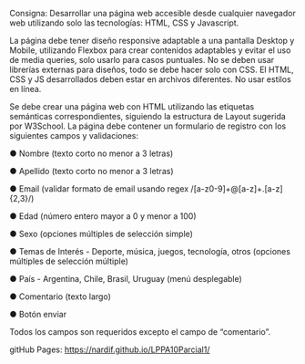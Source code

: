 Consigna:
Desarrollar una página web accesible desde cualquier navegador web utilizando solo las tecnologías: HTML,
CSS y Javascript.

La página debe tener diseño responsive adaptable a una pantalla Desktop y Mobile, utilizando Flexbox para
crear contenidos adaptables y evitar el uso de media queries, solo usarlo para casos puntuales. No se deben
usar librerías externas para diseños, todo se debe hacer solo con CSS. El HTML, CSS y JS desarrollados
deben estar en archivos diferentes. No usar estilos en línea.

Se debe crear una página web con HTML utilizando las etiquetas semánticas correspondientes, siguiendo la
estructura de Layout sugerida por W3School. La página debe contener un formulario de registro con los
siguientes campos y validaciones:

● Nombre (texto corto no menor a 3 letras)

● Apellido (texto corto no menor a 3 letras)

● Email (validar formato de email usando regex /[a-z0-9]+@[a-z]+\.[a-z]{2,3}/)

● Edad (número entero mayor a 0 y menor a 100)

● Sexo (opciones múltiples de selección simple)

● Temas de Interés - Deporte, música, juegos, tecnología, otros (opciones múltiples de selección
múltiple)

● País - Argentina, Chile, Brasil, Uruguay (menú desplegable)

● Comentario (texto largo)

● Botón enviar

Todos los campos son requeridos excepto el campo de “comentario”.

gitHub Pages: https://nardif.github.io/LPPA10Parcial1/